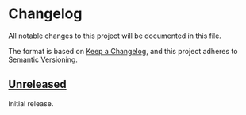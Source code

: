 # Changelog

All notable changes to this project will be documented in this file.

The format is based on [Keep a Changelog](https://keepachangelog.com/en/1.0.0/), and this project adheres to [Semantic Versioning](https://semver.org/spec/v2.0.0.html).

<!-- next-header -->

## [Unreleased]

Initial release.

<!-- next-url !-->
[Unreleased]: https://github.com/onbjerg/ethers-flashbots/compare/{{tag_name}}...HEAD

